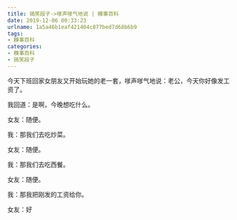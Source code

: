 ```yaml
---
title: 搞笑段子->嗲声嗲气地说 | 糗事百科
date: 2019-12-06 00:33:23
urlname: 1a5a46b1eaf421404c877bed7d68b6b9
tags: 
- 糗事百科
categories:
- 糗事百科
- 搞笑段子
---
```

今天下班回家女朋友又开始玩她的老一套，嗲声嗲气地说：老公，今天你好像发工资了。

我回道：是啊，今晚想吃什么。

女友：随便。

我：那我们去吃炒菜。

女友：随便。

我：那我们去吃西餐。

女友：随便。

我：那我把刚发的工资给你。

女友：好



